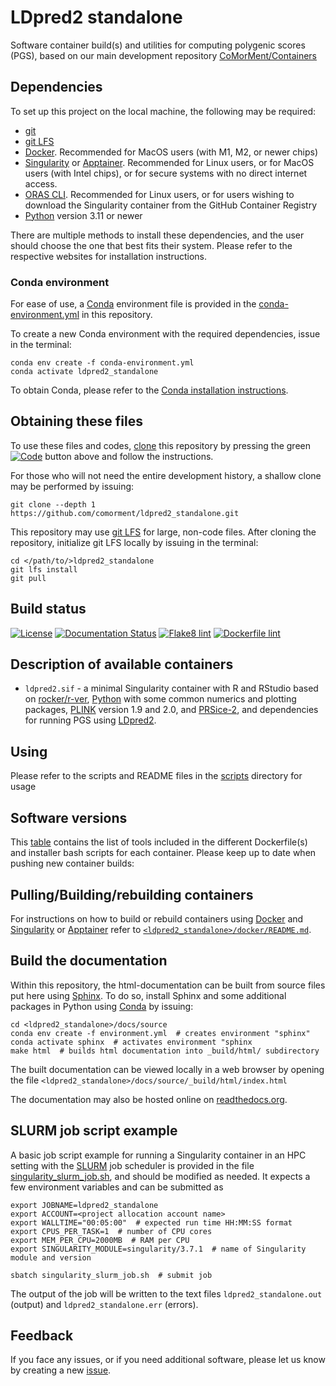 # LDpred2 standalone

Software container build(s) and utilities for computing polygenic scores (PGS), based on our main development repository [CoMorMent/Containers](https://github.com/comorment/containers)

## Dependencies

To set up this project on the local machine, the following may be required:

* [git](https://git-scm.com)
* [git LFS](https://git-lfs.com)
* [Docker](https://www.docker.com). Recommended for MacOS users (with M1, M2, or newer chips)
* [Singularity](https://docs.sylabs.io) or [Apptainer](https://apptainer.org). Recommended for Linux users, or for MacOS users (with Intel chips), or for secure systems with no direct internet access.
* [ORAS CLI](https://oras.land). Recommended for Linux users, or for users wishing to download the Singularity container from the GitHub Container Registry
* [Python](https://python.org) version 3.11 or newer

There are multiple methods to install these dependencies, and the user should choose the one that best fits their system.
Please refer to the respective websites for installation instructions.

### Conda environment

For ease of use, a [Conda](https://docs.conda.io/en/latest/) environment file is provided in the [conda-environment.yml](https://github.com/comorment/ldpred2_standalone/blob/main/conda-environment.yml) in this repository.

To create a new Conda environment with the required dependencies, issue in the terminal:

```
conda env create -f conda-environment.yml
conda activate ldpred2_standalone
```

To obtain Conda, please refer to the [Conda installation instructions](https://docs.conda.io/projects/conda/en/latest/user-guide/install/index.html).

## Obtaining these files

To use these files and codes, [clone](https://github.com/comorment/ldpred2_standalone) this repository by pressing the green [![Code](https://img.shields.io/badge/Code-green.svg)](https://github.com/comorment/ldpred2_standalone) button above and follow the instructions.

For those who will not need the entire development history, a shallow clone may be performed by issuing:

```
git clone --depth 1 https://github.com/comorment/ldpred2_standalone.git
```

This repository may use [git LFS](https://git-lfs.com) for large, non-code files.
After cloning the repository, initialize git LFS locally by issuing in the terminal:

```
cd </path/to/>ldpred2_standalone
git lfs install
git pull
```

## Build status

[![License](http://img.shields.io/:license-GPLv3+-green.svg)](http://www.gnu.org/licenses/gpl-3.0.html)
[![Documentation Status](https://readthedocs.org/projects/ldpred2_standalone/badge/?version=latest)](https://ldpred2_standalone.readthedocs.io/en/latest/?badge=latest)
[![Flake8 lint](https://github.com/comorment/ldpred2_standalone/actions/workflows/python.yml/badge.svg)](https://github.com/comorment/ldpred2_standalone/actions/workflows/python.yml)
[![Dockerfile lint](https://github.com/comorment/ldpred2_standalone/actions/workflows/docker.yml/badge.svg)](https://github.com/comorment/ldpred2_standalone/actions/workflows/docker.yml)

## Description of available containers

* ``ldpred2.sif`` - a minimal Singularity container with R and RStudio based on [rocker/r-ver](https://rocker-project.org/images/versioned/r-ver.html), [Python](https://python.org) with some common numerics and plotting packages, [PLINK](https://www.cog-genomics.org/plink/) version 1.9 and 2.0, and [PRSice-2](https://choishingwan.github.io/PRSice/), and dependencies for running PGS using [LDpred2](https://privefl.github.io/bigsnpr/articles/LDpred2.html).

## Using

Please refer to the scripts and README files in the [scripts](https://github.com/comorment/ldpred2_standalone/tree/main/scripts/) directory for usage

## Software versions

This [table](https://github.com/comorment/ldpred2_standalone/tree/main/docker#ldpred2sif) contains the list of tools included in the different Dockerfile(s) and installer bash scripts for each container.
Please keep up to date when pushing new container builds:

## Pulling/Building/rebuilding containers

For instructions on how to build or rebuild containers using [Docker](https://www.docker.com) and [Singularity](https://docs.sylabs.io) or [Apptainer](https://apptainer.org) refer to [`<ldpred2_standalone>/docker/README.md`](https://github.com/comorment/ldpred2_standalone/blob/main/docker/README.md).

## Build the documentation

Within this repository, the html-documentation can be built from source files put here using [Sphinx](https://www.sphinx-doc.org/en/master/index.html). 
To do so, install Sphinx and some additional packages in Python using [Conda](https://docs.conda.io/en/latest/) by issuing:

```
cd <ldpred2_standalone>/docs/source
conda env create -f environment.yml  # creates environment "sphinx"
conda activate sphinx  # activates environment "sphinx
make html  # builds html documentation into _build/html/ subdirectory
```

The built documentation can be viewed locally in a web browser by opening the file
`<ldpred2_standalone>/docs/source/_build/html/index.html`

The documentation may also be hosted online on [readthedocs.org](https://readthedocs.org).

## SLURM job script example

A basic job script example for running a Singularity container in an HPC setting with the [SLURM](https://slurm.schedmd.com) job scheduler is provided in the file [singularity_slurm_job.sh](https://github.com/comorment/ldpred2_standalone/blob/main/scripts/singularity_slurm_job.sh), and should be modified as needed.
It expects a few environment variables and can be submitted as

```
export JOBNAME=ldpred2_standalone
export ACCOUNT=<project allocation account name>
export WALLTIME="00:05:00"  # expected run time HH:MM:SS format
export CPUS_PER_TASK=1  # number of CPU cores
export MEM_PER_CPU=2000MB  # RAM per CPU
export SINGULARITY_MODULE=singularity/3.7.1  # name of Singularity module and version

sbatch singularity_slurm_job.sh  # submit job
```
The output of the job will be written to the text files `ldpred2_standalone.out` (output) and `ldpred2_standalone.err` (errors).

## Feedback

If you face any issues, or if you need additional software, please let us know by creating a new [issue](https://github.com/comorment/ldpred2_standalone/issues/new).
